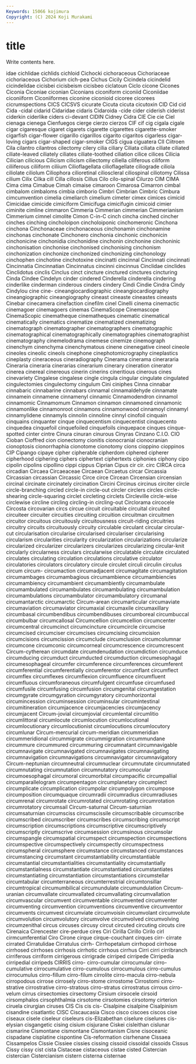 ```yaml
---
Keywords: 15066 kojimura
Copyright: (C) 2024 Koji Murakami
---
```


# title

Write contents here.



idae cichlidae cichlids cichloid Cichocki cichoraceous Cichoriaceae cichoriaceous Cichorium cich-pea
Cichus Cicily Cicindela cicindelid cicindelidae cicisbei cicisbeism cicisbeo ciclatoun Ciclo
cicone Cicones Ciconia Ciconiae ciconian Ciconians ciconiform ciconiid Ciconiidae ciconiiform
Ciconiiformes ciconine ciconioid cicoree cicorees cicrumspections CICS CICSVS cicurate Cicuta
cicuta cicutoxin CID Cid cid Cida -cidal cidarid Cidaridae cidaris
Cidaroida -cide cider ciderish ciderist ciderkin ciderlike ciders ci-devant CIDIN
Cidney Cidra CIE Cie cie Ciel cienaga cienega Cienfuegos cierge
cierzo cierzos CIF cif cig cigala cigale cigar cigaresque cigaret
cigarets cigarette cigarettes cigarette-smoker cigarfish cigar-flower cigarillo cigarillos cigarito cigaritos
cigarless cigar-loving cigars cigar-shaped cigar-smoker CIGS cigua ciguatera CII Ciitroen
Cila cilantro cilantros cilectomy cilery cilia ciliary Ciliata ciliata ciliate
ciliated ciliate-leaved ciliately ciliates ciliate-toothed ciliation cilice cilices Cilicia Cilician
cilicious Cilicism cilicism ciliectomy ciliella ciliferous ciliform ciliiferous ciliiform ciliium
Cilioflagellata cilioflagellate ciliograde ciliola ciliolate ciliolum Ciliophora cilioretinal cilioscleral ciliospinal
ciliotomy Cilissa cilium Cilix Cilka cill Cilla cillosis Cillus Cilo
cilo-spinal Cilurzo CIM CIMA Cima cima Cimabue Cimah cimaise cimaroon
Cimarosa Cimarron cimbal cimbalom cimbaloms cimbia cimborio Cimbri Cimbrian Cimbric
Cimbura cimcumvention cimelia cimeliarch cimelium cimeter cimex cimices cimicid Cimicidae
cimicide cimiciform Cimicifuga cimicifugin cimicoid cimier ciminite cimline cimmaron Cimmeria
Cimmerian cimmerian Cimmerianism Cimmerium cimnel cimolite Cimon C-in-C cinch cincha
cinched cincher cinches cinching cincholoipon cincholoiponic cinchomeronic Cinchona cinchona Cinchonaceae
cinchonaceous cinchonamin cinchonamine cinchonas cinchonate Cinchonero cinchonia cinchonic cinchonicin cinchonicine
cinchonidia cinchonidine cinchonin cinchonine cinchoninic cinchonisation cinchonise cinchonised cinchonising cinchonism
cinchonization cinchonize cinchonized cinchonizing cinchonology cinchophen cinchotine cinchotoxine cincinatti cincinnal
Cincinnati cincinnati Cincinnatia Cincinnatian Cincinnatus cincinni cincinnus Cinclidae cinclides Cinclidotus
cinclis Cinclus cinct cincture cinctured cinctures cincturing Cinda Cindee Cindelyn
cinder cindered Cinderella cinderella cindering cinderlike cinderman cinderous cinders cindery
Cindi Cindie Cindra Cindy Cindylou cine cine- cineangiocardiographic cineangiocardiography cineangiographic
cineangiography cineast cineaste cineastes cineasts Cinebar cinecamera cinefaction cinefilm cinel
Cinelli cinema cinemactic cinemagoer cinemagoers cinemas CinemaScope Cinemascope CinemaScopic cinematheque
cinematheques cinematic cinematical cinematically cinematics cinematize cinematized cinematizing cinematograph cinematographer
cinematographers cinematographic cinematographical cinematographically cinematographies cinematographist cinematography cinemelodrama cinemese cinemize
cinemograph cinenchym cinenchyma cinenchymatous cinene cinenegative cineol cineole cineoles cineolic
cineols cinephone cinephotomicrography cineplastics cineplasty cineraceous cineradiography Cinerama cinerama cinerararia
Cineraria cineraria cinerarias cinerarium cinerary cineration cinerator cinerea cinereal cinereous
cinerin cinerins cineritious cinerous cines cinevariety Cingalese cingalese cingle cingula
cingular cingulate cingulated cingulectomies cingulectomy cingulum Cini ciniphes Cinna cinnabar
cinnabaric cinnabarine cinnabars cinnamal cinnamaldehyde cinnamate cinnamein cinnamene cinnamenyl cinnamic
Cinnamodendron cinnamol cinnamomic Cinnamomum Cinnamon cinnamon cinnamoned cinnamonic cinnamonlike cinnamonroot
cinnamons cinnamonwood cinnamoyl cinnamyl cinnamylidene cinnamyls cinnolin cinnoline cinnyl cinofoil
cinquain cinquains cinquanter cinque cinquecentism cinquecentist cinquecento cinquedea cinquefoil cinquefoiled
cinquefoils cinquepace cinques cinque-spotted cinter cintre Cinura cinuran cinurous Cinyras
Cinzano C.I.O. CIO Cioban Cioffred cion cionectomy cionitis cionocranial cionocranian
cionoptosis cionorrhaphia cionotome cionotomy cions cioppino cioppinos CIP Cipango cipaye
cipher cipherable cipherdom ciphered cipherer cipherhood ciphering ciphers ciphertext ciphertexts
ciphonies ciphony cipo cipolin cipolins cipollino cippi cippus Ciprian Cipus
cir cir. circ CIRCA circa circadian Circaea Circaeaceae Circaean Circaetus
circar Circassia Circassian circassian Circassic Circe circe Circean Circensian circensian
circinal circinate circinately circination Circini Circinus circinus circiter circle circle-branching
circled circle-in circle-out circler circlers circles circle-shearing circle-squaring circlet circleting
circlets Circleville circle-wise circlewise circline circling circling-in circling-out Circlorama circocele
Circosta circovarian circs circue circuit circuitable circuital circuited circuiteer circuiter
circuities circuiting circuition circuitman circuitmen circuitor circuitous circuitously circuitousness circuit-riding
circuitries circuitry circuits circuituously circuity circulable circulant circular circular-cut circularisation
circularise circularised circulariser circularising circularism circularities circularity circularization circularizations circularize
circularized circularizer circularizers circularizes circularizing circular-knit circularly circularness circulars circularwise
circulatable circulate circulated circulates circulating circulation circulations circulative circulator circulatories
circulators circulatory circule circulet circuli circulin circulus circum circum- circumaction
circumadjacent circumagitate circumagitation circumambages circumambagious circumambience circumambiencies circumambiency circumambient circumambiently
circumambulate circumambulated circumambulates circumambulating circumambulation circumambulations circumambulator circumambulatory circumanal circumantarctic
circumarctic Circum-arean circumarticular circumaviate circumaviation circumaviator circumaxial circumaxile circumaxillary circumbasal
circumbendibus circumbendibuses circumboreal circumbuccal circumbulbar circumcallosal Circumcellion circumcellion circumcenter circumcentral
circumcinct circumcincture circumcircle circumcise circumcised circumciser circumcises circumcising circumcision circumcisions
circumcission circumclude circumclusion circumcolumnar circumcone circumconic circumcorneal circumcrescence circumcrescent Circum-cytherean
circumdate circumdenudation circumdiction circumduce circumducing circumduct circumducted circumduction circumesophagal circumesophageal
circumfer circumference circumferences circumferent circumferential circumferentially circumferentor circumflant circumflect circumflex
circumflexes circumflexion circumfluence circumfluent circumfluous circumforaneous circumfulgent circumfuse circumfused circumfusile
circumfusing circumfusion circumgenital circumgestation circumgyrate circumgyration circumgyratory circumhorizontal circumincession circuminsession
circuminsular circumintestinal circumitineration circumjacence circumjacencies circumjacency circumjacent Circum-jovial circumjovial circumlental
circumlitio circumlittoral circumlocute circumlocution circumlocutional circumlocutionary circumlocutionist circumlocutions circumlocutory circumlunar
Circum-mercurial circum-meridian circummeridian circummeridional circummigrate circummigration circummundane circummure circummured circummuring
circumnatant circumnavigable circumnavigate circumnavigated circumnavigates circumnavigating circumnavigation circumnavigations circumnavigator circumnavigatory
Circum-neptunian circumneutral circumnuclear circumnutate circumnutated circumnutating circumnutation circumnutatory circumocular circumoesophagal
circumoral circumorbital circumpacific circumpallial circumparallelogram circumpentagon circumplanetary circumplect circumplicate circumplication
circumpolar circumpolygon circumpose circumposition circumquaque circumradii circumradius circumradiuses circumrenal circumrotate
circumrotated circumrotating circumrotation circumrotatory circumsail Circum-saturnal Circum-saturnian circumsaturnian circumsciss circumscissile
circumscribable circumscribe circumscribed circumscriber circumscribes circumscribing circumscript circumscription circumscriptions circumscriptive
circumscriptively circumscriptly circumscrive circumsession circumsinous circumsolar circumspangle circumspatial circumspect circumspection
circumspections circumspective circumspectively circumspectly circumspectness circumspheral circumsphere circumstance circumstanced circumstances
circumstancing circumstant circumstantiability circumstantiable circumstantial circumstantialities circumstantiality circumstantially circumstantialness circumstantiate
circumstantiated circumstantiates circumstantiating circumstantiation circumstantiations circumstellar circumtabular circumterraneous circumterrestrial circumtonsillar
circumtropical circumumbilical circumundulate circumundulation Circum-uranian circumvallate circumvallated circumvallating circumvallation circumvascular
circumvent circumventable circumvented circumventer circumventing circumvention circumventions circumventive circumventor circumvents
circumvest circumviate circumvoisin circumvolant circumvolute circumvolution circumvolutory circumvolve circumvolved circumvolving
circumzenithal circus circuses circusy circut circuted circuting circuts cire Cirenaica
Cirencester cire-perdue cires Ciri Cirilla Cirillo Cirilo cirl cirmcumferential Ciro
Cirone cirque cirque-couchant cirques cirr- cirrate cirrated Cirratulidae Cirratulus cirrh-
Cirrhopetalum cirrhopod cirrhose cirrhosed cirrhoses cirrhosis cirrhotic cirrhous cirrhus Cirri
cirri cirribranch cirriferous cirriform cirrigerous cirrigrade cirriped cirripede Cirripedia cirripedial
cirripeds CIRRIS cirro- cirro-cumular cirrocumular cirro-cumulative cirrocumulative cirro-cumulous cirrocumulous cirro-cumulus
cirrocumulus cirro-fillum cirro-filum cirrolite cirro-macula cirro-nebula cirropodous cirrose cirrosely cirro-stome
cirrostome Cirrostomi cirro-strative cirrostrative cirro-stratous cirro-stratus cirrostratus cirrous cirro-velum cirrus
cirsectomies cirsectomy Cirsium cirsocele cirsoid cirsomphalos cirsophthalmia cirsotome cirsotomies cirsotomy
cirterion ciruela cirurgian ciruses CIS Cis cis cis- Cisalpine cisalpine
Cisalpinism cisandine cisatlantic CISC Ciscaucasia Cisco cisco ciscoes ciscos cise
ciseaux cisele ciseleur ciseleurs cis-Elizabethan ciselure ciselures cis-elysian cisgangetic cising
cisium cisjurane Ciskei cisleithan cislunar cismarine Cismontane cismontane Cismontanism Cisne
cisoceanic cispadane cisplatine cispontine Cis-reformation cisrhenane Cissaea Cissampelos Cissie Cissiee
cissies cissing cissoid cissoidal cissoids Cissus Cissy cissy cist cista
Cistaceae cistaceous cistae cisted Cistercian cistercian Cistercianism cistern cisterna cisternae
